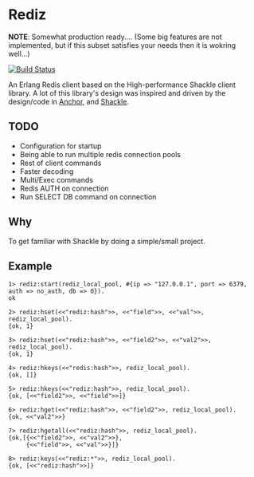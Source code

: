 # Rediz
**NOTE**: Somewhat production ready.... (Some big features are not implemented, but if this subset satisfies your needs then it is wokring well...)

[![Build Status](https://travis-ci.org/shezarkhani/rediz.svg?branch=master)](https://travis-ci.org/shezarkhani/rediz)

An Erlang Redis client based on the High-performance Shackle client library.
A lot of this library's design was inspired and driven by the design/code in [Anchor](https://github.com/lpgauth/anchor), 
and [Shackle](https://github.com/lpgauth/shackle).

## TODO
* Configuration for startup
* Being able to run multiple redis connection pools
* Rest of client commands
* Faster decoding
* Multi/Exec commands
* Redis AUTH on connection
* Run SELECT DB command on connection

## Why
To get familiar with Shackle by doing a simple/small project.

## Example
```
1> rediz:start(rediz_local_pool, #{ip => "127.0.0.1", port => 6379, auth => no_auth, db => 0}).
ok

2> rediz:hset(<<"rediz:hash">>, <<"field">>, <<"val">>, rediz_local_pool).
{ok, 1}

3> rediz:hset(<<"rediz:hash">>, <<"field2">>, <<"val2">>, rediz_local_pool).
{ok, 1}

4> rediz:hkeys(<<"redis:hash">>, rediz_local_pool).
{ok, []}

5> rediz:hkeys(<<"rediz:hash">>, rediz_local_pool).
{ok, [<<"field2">>, <<"field">>]}

6> rediz:hget(<<"rediz:hash">>, <<"field2">>, rediz_local_pool).
{ok, <<"val2">>}

7> rediz:hgetall(<<"rediz:hash">>, rediz_local_pool).
{ok,[{<<"field2">>, <<"val2">>},
     {<<"field">>, <<"val">>}]}

8> rediz:keys(<<"rediz:*">>, rediz_local_pool).
{ok, [<<"rediz:hash">>]}
```
